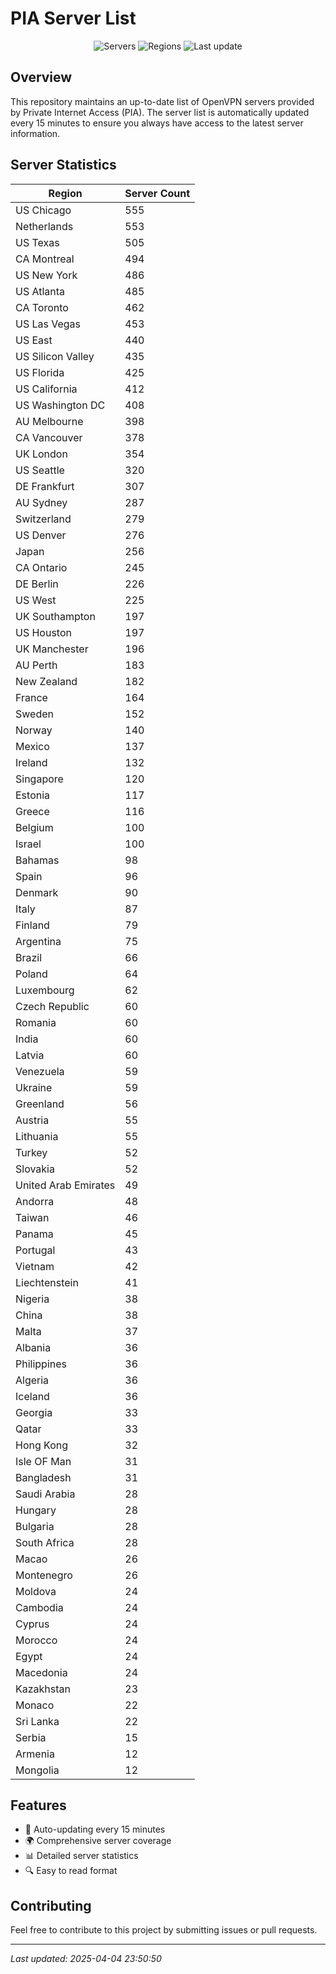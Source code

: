 # PIA Server List

<div align="center">

![Servers](https://img.shields.io/badge/servers-14,387-blue)
![Regions](https://img.shields.io/badge/regions-97-blue)
![Last update](https://img.shields.io/badge/Last_Updated-April_4_2025_18:50_EST-blue)

</div>

## Overview
This repository maintains an up-to-date list of OpenVPN servers provided by Private Internet Access (PIA). The server list is automatically updated every 15 minutes to ensure you always have access to the latest server information.

## Server Statistics
| Region | Server Count |
|--------|--------------|
| US Chicago                     | 555          |
| Netherlands                    | 553          |
| US Texas                       | 505          |
| CA Montreal                    | 494          |
| US New York                    | 486          |
| US Atlanta                     | 485          |
| CA Toronto                     | 462          |
| US Las Vegas                   | 453          |
| US East                        | 440          |
| US Silicon Valley              | 435          |
| US Florida                     | 425          |
| US California                  | 412          |
| US Washington DC               | 408          |
| AU Melbourne                   | 398          |
| CA Vancouver                   | 378          |
| UK London                      | 354          |
| US Seattle                     | 320          |
| DE Frankfurt                   | 307          |
| AU Sydney                      | 287          |
| Switzerland                    | 279          |
| US Denver                      | 276          |
| Japan                          | 256          |
| CA Ontario                     | 245          |
| DE Berlin                      | 226          |
| US West                        | 225          |
| UK Southampton                 | 197          |
| US Houston                     | 197          |
| UK Manchester                  | 196          |
| AU Perth                       | 183          |
| New Zealand                    | 182          |
| France                         | 164          |
| Sweden                         | 152          |
| Norway                         | 140          |
| Mexico                         | 137          |
| Ireland                        | 132          |
| Singapore                      | 120          |
| Estonia                        | 117          |
| Greece                         | 116          |
| Belgium                        | 100          |
| Israel                         | 100          |
| Bahamas                        | 98           |
| Spain                          | 96           |
| Denmark                        | 90           |
| Italy                          | 87           |
| Finland                        | 79           |
| Argentina                      | 75           |
| Brazil                         | 66           |
| Poland                         | 64           |
| Luxembourg                     | 62           |
| Czech Republic                 | 60           |
| Romania                        | 60           |
| India                          | 60           |
| Latvia                         | 60           |
| Venezuela                      | 59           |
| Ukraine                        | 59           |
| Greenland                      | 56           |
| Austria                        | 55           |
| Lithuania                      | 55           |
| Turkey                         | 52           |
| Slovakia                       | 52           |
| United Arab Emirates           | 49           |
| Andorra                        | 48           |
| Taiwan                         | 46           |
| Panama                         | 45           |
| Portugal                       | 43           |
| Vietnam                        | 42           |
| Liechtenstein                  | 41           |
| Nigeria                        | 38           |
| China                          | 38           |
| Malta                          | 37           |
| Albania                        | 36           |
| Philippines                    | 36           |
| Algeria                        | 36           |
| Iceland                        | 36           |
| Georgia                        | 33           |
| Qatar                          | 33           |
| Hong Kong                      | 32           |
| Isle OF Man                    | 31           |
| Bangladesh                     | 31           |
| Saudi Arabia                   | 28           |
| Hungary                        | 28           |
| Bulgaria                       | 28           |
| South Africa                   | 28           |
| Macao                          | 26           |
| Montenegro                     | 26           |
| Moldova                        | 24           |
| Cambodia                       | 24           |
| Cyprus                         | 24           |
| Morocco                        | 24           |
| Egypt                          | 24           |
| Macedonia                      | 24           |
| Kazakhstan                     | 23           |
| Monaco                         | 22           |
| Sri Lanka                      | 22           |
| Serbia                         | 15           |
| Armenia                        | 12           |
| Mongolia                       | 12           |

## Features
- 🔄 Auto-updating every 15 minutes
- 🌍 Comprehensive server coverage
- 📊 Detailed server statistics
- 🔍 Easy to read format

## Contributing
Feel free to contribute to this project by submitting issues or pull requests.

---
*Last updated: 2025-04-04 23:50:50*